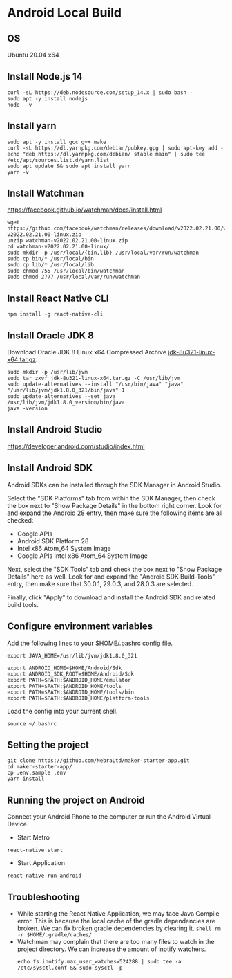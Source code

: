 # Android Local Build

## OS

Ubuntu 20.04 x64

## Install Node.js 14

```shell
curl -sL https://deb.nodesource.com/setup_14.x | sudo bash -
sudo apt -y install nodejs
node  -v
```

## Install yarn

```shell
sudo apt -y install gcc g++ make
curl -sL https://dl.yarnpkg.com/debian/pubkey.gpg | sudo apt-key add -
echo "deb https://dl.yarnpkg.com/debian/ stable main" | sudo tee /etc/apt/sources.list.d/yarn.list
sudo apt update && sudo apt install yarn
yarn -v
```

## Install Watchman

https://facebook.github.io/watchman/docs/install.html

```shell
wget https://github.com/facebook/watchman/releases/download/v2022.02.21.00/watchman-v2022.02.21.00-linux.zip
unzip watchman-v2022.02.21.00-linux.zip
cd watchman-v2022.02.21.00-linux/
sudo mkdir -p /usr/local/{bin,lib} /usr/local/var/run/watchman
sudo cp bin/* /usr/local/bin
sudo cp lib/* /usr/local/lib
sudo chmod 755 /usr/local/bin/watchman
sudo chmod 2777 /usr/local/var/run/watchman
```

## Install React Native CLI

```shell
npm install -g react-native-cli
```

## Install Oracle JDK 8

Download Oracle JDK 8 Linux x64 Compressed Archive [jdk-8u321-linux-x64.tar.gz](https://www.oracle.com/java/technologies/downloads/#java8).

```shell
sudo mkdir -p /usr/lib/jvm
sudo tar zxvf jdk-8u321-linux-x64.tar.gz -C /usr/lib/jvm
sudo update-alternatives --install "/usr/bin/java" "java" "/usr/lib/jvm/jdk1.8.0_321/bin/java" 1
sudo update-alternatives --set java /usr/lib/jvm/jdk1.8.0_version/bin/java
java -version
```

## Install Android Studio

https://developer.android.com/studio/index.html

## Install Android SDK

Android SDKs can be installed through the SDK Manager in Android Studio.

Select the "SDK Platforms" tab from within the SDK Manager, then check the box next to "Show Package Details" in the bottom right corner. Look for and expand the Android 28 entry, then make sure the following items are all checked:

- Google APIs
- Android SDK Platform 28
- Intel x86 Atom_64 System Image
- Google APIs Intel x86 Atom_64 System Image

Next, select the "SDK Tools" tab and check the box next to "Show Package Details" here as well. Look for and expand the "Android SDK Build-Tools" entry, then make sure that 30.0.1, 29.0.3, and 28.0.3 are selected.

Finally, click "Apply" to download and install the Android SDK and related build tools.

## Configure environment variables

Add the following lines to your $HOME/.bashrc config file.

```shell
export JAVA_HOME=/usr/lib/jvm/jdk1.8.0_321

export ANDROID_HOME=$HOME/Android/Sdk
export ANDROID_SDK_ROOT=$HOME/Android/Sdk
export PATH=$PATH:$ANDROID_HOME/emulator
export PATH=$PATH:$ANDROID_HOME/tools
export PATH=$PATH:$ANDROID_HOME/tools/bin
export PATH=$PATH:$ANDROID_HOME/platform-tools
```

Load the config into your current shell.

```shell
source ~/.bashrc
```

## Setting the project

```shell
git clone https://github.com/NebraLtd/maker-starter-app.git
cd maker-starter-app/
cp .env.sample .env
yarn install
```

## Running the project on Android

Connect your Android Phone to the computer or run the Android Virtual Device.

- Start Metro

```shell
react-native start
```

- Start Application

```shell
react-native run-android
```

## Troubleshooting

- While starting the React Native Application, we may face Java Compile error.
  This is because the local cache of the gradle dependencies are broken.
  We can fix broken gradle dependencies by clearing it.
  `shell rm -r $HOME/.gradle/caches/ `
- Watchman may complain that there are too many files to watch in the project directory.
  We can increase the amount of inotify watchers.
  ```shell
  echo fs.inotify.max_user_watches=524288 | sudo tee -a /etc/sysctl.conf && sudo sysctl -p
  ```
